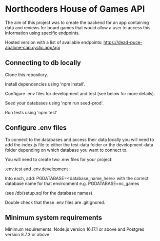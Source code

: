 # Northcoders House of Games API

The aim of this project was to create the backend for an app containing data and reviews for board games that would allow a user to access this information using specific endpoints.

Hosted version with a list of available endpoints: https://dead-puce-abalone-cap.cyclic.app/api

## Connecting to db locally

Clone this repository.

Install dependencies using 'npm install'.

Configure .env files for development and test (see below for more details).

Seed your databases using 'npm run seed-prod'.

Run tests using 'npm test'

## Configure .env files

To connect to the databases and access their data locally you will need to add the index.js file to either the test-data folder or the development-data folder depending on which database you want to connect to.

You will need to create two .env files for your project:

.env.test and .env.development

Into each, add: PGDATABASE=<database_name_here> with the correct database name for that environment e.g. PGDATABASE=nc_games

(see /db/setup.sql for the database names).

Double check that these .env files are .gitignored.

## Minimum system requirements

Minimum requirements: Node.js version 16.17.1 or above and Postgres version 8.7.3 or above
